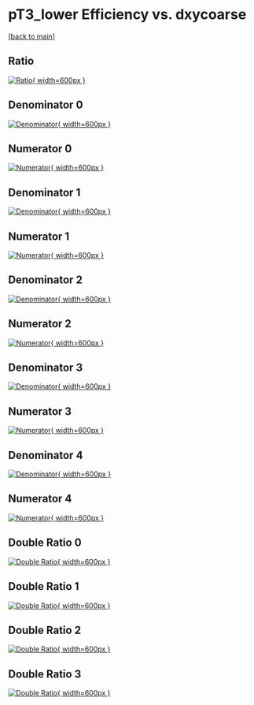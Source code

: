 # pT3_lower Efficiency vs. dxycoarse

[[back to main](./)]



## Ratio

[![Ratio](../mtv/var/pT3_lower_loweta_0_0_eff_dxycoarse.png){ width=600px }](../mtv/var/pT3_lower_loweta_0_0_eff_dxycoarse.pdf)

## Denominator 0

[![Denominator](../mtv/den/pT3_lower_loweta_0_0_eff_dxycoarse_den0.png){ width=600px }](../mtv/den/pT3_lower_loweta_0_0_eff_dxycoarse_den0.pdf)

## Numerator 0

[![Numerator](../mtv/num/pT3_lower_loweta_0_0_eff_dxycoarse_num0.png){ width=600px }](../mtv/num/pT3_lower_loweta_0_0_eff_dxycoarse_num0.pdf)

## Denominator 1

[![Denominator](../mtv/den/pT3_lower_loweta_0_0_eff_dxycoarse_den1.png){ width=600px }](../mtv/den/pT3_lower_loweta_0_0_eff_dxycoarse_den1.pdf)

## Numerator 1

[![Numerator](../mtv/num/pT3_lower_loweta_0_0_eff_dxycoarse_num1.png){ width=600px }](../mtv/num/pT3_lower_loweta_0_0_eff_dxycoarse_num1.pdf)

## Denominator 2

[![Denominator](../mtv/den/pT3_lower_loweta_0_0_eff_dxycoarse_den2.png){ width=600px }](../mtv/den/pT3_lower_loweta_0_0_eff_dxycoarse_den2.pdf)

## Numerator 2

[![Numerator](../mtv/num/pT3_lower_loweta_0_0_eff_dxycoarse_num2.png){ width=600px }](../mtv/num/pT3_lower_loweta_0_0_eff_dxycoarse_num2.pdf)

## Denominator 3

[![Denominator](../mtv/den/pT3_lower_loweta_0_0_eff_dxycoarse_den3.png){ width=600px }](../mtv/den/pT3_lower_loweta_0_0_eff_dxycoarse_den3.pdf)

## Numerator 3

[![Numerator](../mtv/num/pT3_lower_loweta_0_0_eff_dxycoarse_num3.png){ width=600px }](../mtv/num/pT3_lower_loweta_0_0_eff_dxycoarse_num3.pdf)

## Denominator 4

[![Denominator](../mtv/den/pT3_lower_loweta_0_0_eff_dxycoarse_den4.png){ width=600px }](../mtv/den/pT3_lower_loweta_0_0_eff_dxycoarse_den4.pdf)

## Numerator 4

[![Numerator](../mtv/num/pT3_lower_loweta_0_0_eff_dxycoarse_num4.png){ width=600px }](../mtv/num/pT3_lower_loweta_0_0_eff_dxycoarse_num4.pdf)

## Double Ratio 0

[![Double Ratio](../mtv/ratio/pT3_lower_loweta_0_0_eff_dxycoarse_ratio0.png){ width=600px }](../mtv/ratio/pT3_lower_loweta_0_0_eff_dxycoarse_ratio0.pdf)

## Double Ratio 1

[![Double Ratio](../mtv/ratio/pT3_lower_loweta_0_0_eff_dxycoarse_ratio1.png){ width=600px }](../mtv/ratio/pT3_lower_loweta_0_0_eff_dxycoarse_ratio1.pdf)

## Double Ratio 2

[![Double Ratio](../mtv/ratio/pT3_lower_loweta_0_0_eff_dxycoarse_ratio2.png){ width=600px }](../mtv/ratio/pT3_lower_loweta_0_0_eff_dxycoarse_ratio2.pdf)

## Double Ratio 3

[![Double Ratio](../mtv/ratio/pT3_lower_loweta_0_0_eff_dxycoarse_ratio3.png){ width=600px }](../mtv/ratio/pT3_lower_loweta_0_0_eff_dxycoarse_ratio3.pdf)

